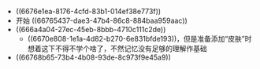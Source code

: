 - ((6676e1ea-8176-4cfd-83b1-014ef38e773f))
- 开始 ((66765437-dae3-47b4-86c8-884baa959aac))
- ((666a4a04-27ec-45eb-8bbb-4710c111c2de))
	- ((6670e808-1e1a-4d82-b270-6e831bfde193))，但是准备添加“皮肤”时想着这下不得不学个啥了，不然记忆没有足够的理解作基础
- ((66768b65-73b4-4b08-93de-8c973f9e45a9))